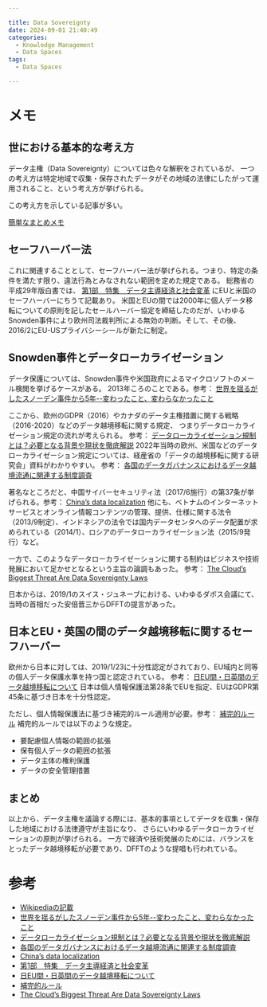 ```yaml
---

title: Data Sovereignty
date: 2024-09-01 21:40:49
categories:
  - Knowledge Management
  - Data Spaces
tags:
  - Data Spaces

---
```


# メモ


## 世における基本的な考え方

データ主権（Data Sovereignty）については色々な解釈をされているが、
一つの考え方は特定地域で収集・保存されたデータがその地域の法律にしたがって運用されること、という考え方が挙げられる。

この考え方を示している記事が多い。

[簡単なまとめメモ](images/definition_data_sovereignty.pdf)

## セーフハーバー法

これに関連することとして、セーフハーバー法が挙げられる。つまり、特定の条件を満たす限り、違法行為とみなされない範囲を定めた規定である。
総務省の平成29年版白書では、 [第1部　特集　データ主導経済と社会変革] にEUと米国のセーフハーバーにちうて記載あり。
米国とEUの間では2000年に個人データ移転についての原則を記したセールハーバー協定を締結したのだが、いわゆるSnowden事件により欧州司法裁判所による無効の判断。そして、その後、2016/2にEU-USプライバシーシールが新たに制定。

## Snowden事件とデータローカライゼーション

データ保護については、Snowden事件や米国政府によるマイクロソフトのメール検閲を挙げるケースがある。
2013年ころのことである。参考： [世界を揺るがしたスノーデン事件から5年--変わったこと、変わらなかったこと]

ここから、欧州のGDPR（2016）やカナダのデータ主権措置に関する戦略（2016-2020）などのデータ越境移転に関する規定、
つまりデータローカライゼーション規定の流れが考えられる。 参考： [データローカライゼーション規制とは？必要となる背景や現状を徹底解説]
2022年当時の欧州、米国などのデータローカライゼーション規定については、経産省の「データの越境移転に関する研究会」資料がわかりやすい。
参考： [各国のデータガバナンスにおけるデータ越境流通に関連する制度調査]

著名なところだと、中国サイバーセキュリティ法（2017/6施行）の第37条が挙げられる。参考： [China’s data localization]
他にも、ベトナムのインターネットサービスとオンライン情報コンテンツの管理、提供、仕様に関する法令（2013/9制定）、インドネシアの法令では国内データセンタへのデータ配置が求められている（2014/1）、ロシアのデータローカライゼーション法（2015/9発行）など。

一方で、このようなデータローカライゼーションに関する制約はビジネスや技術発展において足かせとなるという主旨の論調もあった。
参考： [The Cloud’s Biggest Threat Are Data Sovereignty Laws]

日本からは、2019/1のスイス・ジュネーブにおける、いわゆるダボス会議にて、当時の首相だった安倍晋三からDFFTの提言があった。

## 日本とEU・英国の間のデータ越境移転に関するセーフハーバー

欧州から日本に対しては、2019/1/23に十分性認定がされており、EU域内と同等の個人データ保護水準を持つ国と認定されている。 参考： [日EU間・日英間のデータ越境移転について]
日本は個人情報保護法第28条でEUを指定、EUはGDPR第45条に基づき日本を十分性認定。

ただし、個人情報保護法に基づき補完的ルール適用が必要。参考： [補完的ルール]
補完的ルールでは以下のような規定。

* 要配慮個人情報の範囲の拡張
* 保有個人データの範囲の拡張
* データ主体の権利保護
* データの安全管理措置

## まとめ

以上から、データ主権を議論する際には、基本的事項としてデータを収集・保存した地域における法律遵守が主旨になり、
さらにいわゆるデータローカライゼーションの原則が挙げられる。
一方で経済や技術発展のためには、バランスをとったデータ越境移転が必要であり、DFFTのような提唱も行われている。

# 参考

* [Wikipediaの記載]
* [世界を揺るがしたスノーデン事件から5年--変わったこと、変わらなかったこと]
* [データローカライゼーション規制とは？必要となる背景や現状を徹底解説]
* [各国のデータガバナンスにおけるデータ越境流通に関連する制度調査]
* [China’s data localization]
* [第1部　特集　データ主導経済と社会変革]
* [日EU間・日英間のデータ越境移転について]
* [補完的ルール]
* [The Cloud’s Biggest Threat Are Data Sovereignty Laws]

[Wikipediaの記載]: https://en.wikipedia.org/wiki/Data_sovereignty
[世界を揺るがしたスノーデン事件から5年--変わったこと、変わらなかったこと]: https://japan.zdnet.com/article/35120537/
[データローカライゼーション規制とは？必要となる背景や現状を徹底解説]: https://cybersecurity-jp.com/column/50934
[各国のデータガバナンスにおけるデータ越境流通に関連する制度調査]: https://www.meti.go.jp/shingikai/mono_info_service/data_ekkyo_iten/pdf/006_04_00.pdf
[China’s data localization]: https://www.tandfonline.com/doi/full/10.1080/17544750.2019.1649289
[第1部　特集　データ主導経済と社会変革]: https://www.soumu.go.jp/johotsusintokei/whitepaper/ja/h29/html/nc123210.html
[日EU間・日英間のデータ越境移転について]: https://www.ppc.go.jp/enforcement/cooperation/cooperation/sougoninshou/
[補完的ルール]: https://www.ppc.go.jp/files/pdf/Supplementary_Rules.pdf
[The Cloud’s Biggest Threat Are Data Sovereignty Laws]: https://techcrunch.com/2015/12/26/the-clouds-biggest-threat-are-data-sovereignty-laws/

<!-- vim: set et tw=0 ts=2 sw=2: -->
